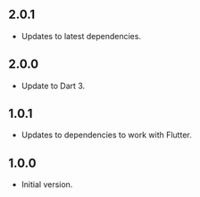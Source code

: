 ## 2.0.1

- Updates to latest dependencies.
## 2.0.0

- Update to Dart 3.
## 1.0.1

- Updates to dependencies to work with Flutter.
## 1.0.0

- Initial version.
